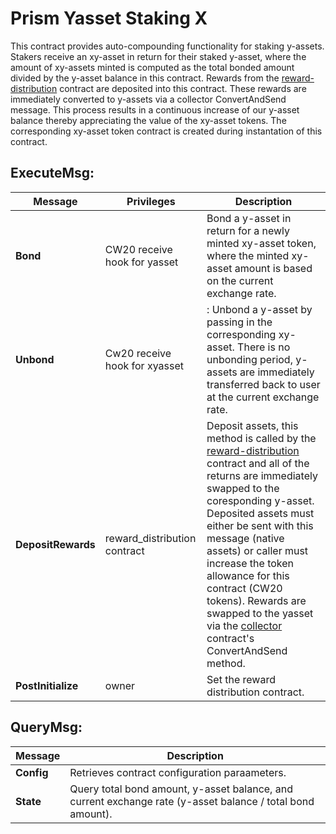 # Prism Yasset Staking X

This contract provides auto-compounding functionality for staking y-assets.  Stakers receive an xy-asset in return for their staked y-asset, where the amount of xy-assets minted is computed as the total bonded amount divided by the y-asset balance in this contract.  Rewards from the [reward-distribution](contracts/prism-reward-distribution) contract are deposited into this contract.  These rewards are immediately converted to y-assets via a collector ConvertAndSend message.  This process results in a continuous increase of our y-asset balance thereby appreciating the value of the xy-asset tokens. The corresponding xy-asset token contract is created during instantation of this contract.  

## ExecuteMsg:
| Message | Privileges | Description |
| - | - | - |
| **Bond** | CW20 receive hook for yasset | Bond a y-asset in return for a newly minted xy-asset token, where the minted xy-asset amount is based on the current exchange rate. |
| **Unbond** | Cw20 receive hook for xyasset |: Unbond a y-asset by passing in the corresponding xy-asset.  There is no unbonding period, y-assets are immediately transferred back to user at the current exchange rate. | 
 | **DepositRewards** | reward_distribution contract | Deposit assets, this method is called by the [reward-distribution](contracts/prism-reward-distribution) contract and all of the returns are immediately swapped to the coresponding y-asset.  Deposited assets must either be sent with this message (native assets) or caller must increase the token allowance for this contract (CW20 tokens).  Rewards are swapped to the yasset via the [collector](contracts/prism-collector) contract's ConvertAndSend method. |
| **PostInitialize** | owner | Set the reward distribution contract. |

## QueryMsg:
| Message | Description |
| - | - |
| **Config** | Retrieves contract configuration paraameters. |
| **State** | Query total bond amount, y-asset balance, and current exchange rate (y-asset balance / total bond amount). |
